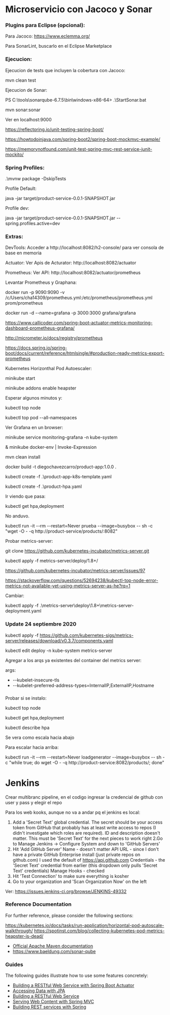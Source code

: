 # Microservicio con Jacoco y Sonar
### Plugins para Eclipse (opcional):
Para Jacoco:
https://www.eclemma.org/

Para SonarLint, buscarlo en el Eclipse Marketplace
### Ejecucion:
Ejecucion de tests que incluyen la cobertura con Jacoco:

mvn clean test

Ejecucion de Sonar:

PS C:\tools\sonarqube-6.7.5\bin\windows-x86-64> .\StartSonar.bat

mvn sonar:sonar

Ver en localhost:9000

https://reflectoring.io/unit-testing-spring-boot/

https://howtodoinjava.com/spring-boot2/spring-boot-mockmvc-example/

https://memorynotfound.com/unit-test-spring-mvc-rest-service-junit-mockito/

### Spring Profiles:

.\mvnw package -DskipTests

Profile Default:

java -jar target/product-service-0.0.1-SNAPSHOT.jar

Profile dev:

java -jar target/product-service-0.0.1-SNAPSHOT.jar --spring.profiles.active=dev

### Extras:
DevTools: Acceder a http://localhost:8082/h2-console/ para ver consola de base en memoria

Actuator: Ver Apis de Acturator: http://localhost:8082/actuator

Prometheus: Ver API: http://localhost:8082/actuator/prometheus

Levantar Prometheus y Graphana:

docker run -p 9090:9090 -v /c/Users/cha14309/prometheus.yml:/etc/prometheus/prometheus.yml prom/prometheus

 docker run -d --name=grafana -p 3000:3000 grafana/grafana
 
 https://www.callicoder.com/spring-boot-actuator-metrics-monitoring-dashboard-prometheus-grafana/
 
 http://micrometer.io/docs/registry/prometheus
 
 https://docs.spring.io/spring-boot/docs/current/reference/htmlsingle/#production-ready-metrics-export-prometheus

Kubernetes Horizonthal Pod Autoescaler:

minikube start

minikube addons enable heapster

Esperar algunos minutos y:

kubectl top node

kubectl top pod --all-namespaces

Ver Grafana en un browser:

minikube service monitoring-grafana -n kube-system
 
& minikube docker-env | Invoke-Expression

mvn clean install

docker build -t diegochavezcarro/product-app:1.0.0 .

kubectl create -f .\product-app-k8s-template.yaml

kubectl create -f .\product-hpa.yaml

Ir viendo que pasa:

kubectl get hpa,deployment

No anduvo.

kubectl run -it --rm --restart=Never prueba --image=busybox -- sh -c "wget -O - -q http://product-service/products/:8082"

Probar metrics-server:

git clone https://github.com/kubernetes-incubator/metrics-server.git

kubectl apply -f metrics-server/deploy/1.8+/

https://github.com/kubernetes-incubator/metrics-server/issues/97

https://stackoverflow.com/questions/52694238/kubectl-top-node-error-metrics-not-available-yet-using-metrics-server-as-he?rq=1

Cambiar:

 kubectl apply -f .\metrics-server\deploy\1.8+\metrics-server-deployment.yaml

### Update 24 septiembre 2020

kubectl apply -f https://github.com/kubernetes-sigs/metrics-server/releases/download/v0.3.7/components.yaml

kubectl edit deploy -n kube-system metrics-server

Agregar a los arqs ya existentes del container del metrics server:

 args:
 - --kubelet-insecure-tls
 - --kubelet-preferred-address-types=InternalIP,ExternalIP,Hostname

###


Probar si se instalo:

 kubectl top node

 kubectl get hpa,deployment

 kubectl describe hpa

Se vera como escala hacia abajo

Para escalar hacia arriba:

kubectl run -it --rm --restart=Never loadgenerator --image=busybox -- sh -c "while true; do wget -O - -q http://product-service:8082/products/; done"


# Jenkins

Crear multibranc pipeline, en el codigo ingresar la credencial de github con user y pass 
y elegir el repo

Para los web kooks, aunque no va a andar pq el jenkins es local:

1. Add a 'Secret Text' global credential. The secret should be your access
 token from GitHub that probably has at least write access to repos 
 (I didn't investigate which roles are required). ID and description 
 doesn't matter. This must be 'Secret Text' for the next pieces to work 
 right
2.Go to Manage Jenkins -> Configure System and down to 'GitHub Servers'
3. Hit 'Add GitHub Server'
Name - doesn't matter
API URL - since I don't have a private GitHub Enterprise install (just private repos on github.com) I used the default of https://api.github.com
Credentials - the 'Secret Text' credential from earlier (this dropdown only pulls 'Secret Text' credentials)
Manage Hooks - checked
4. Hit 'Test Connection' to make sure everything is kosher
5. Go to your organization and 'Scan Organization Now' on the left

Ver: https://issues.jenkins-ci.org/browse/JENKINS-49332

### Reference Documentation
For further reference, please consider the following sections:

https://kubernetes.io/docs/tasks/run-application/horizontal-pod-autoscale-walkthrough/
https://spotinst.com/blog/collecting-kubernetes-pod-metrics-heapster-is-dead/

* [Official Apache Maven documentation](https://maven.apache.org/guides/index.html)
* https://www.baeldung.com/sonar-qube
### Guides
The following guides illustrate how to use some features concretely:

* [Building a RESTful Web Service with Spring Boot Actuator](https://spring.io/guides/gs/actuator-service/)
* [Accessing Data with JPA](https://spring.io/guides/gs/accessing-data-jpa/)
* [Building a RESTful Web Service](https://spring.io/guides/gs/rest-service/)
* [Serving Web Content with Spring MVC](https://spring.io/guides/gs/serving-web-content/)
* [Building REST services with Spring](https://spring.io/guides/tutorials/bookmarks/)

